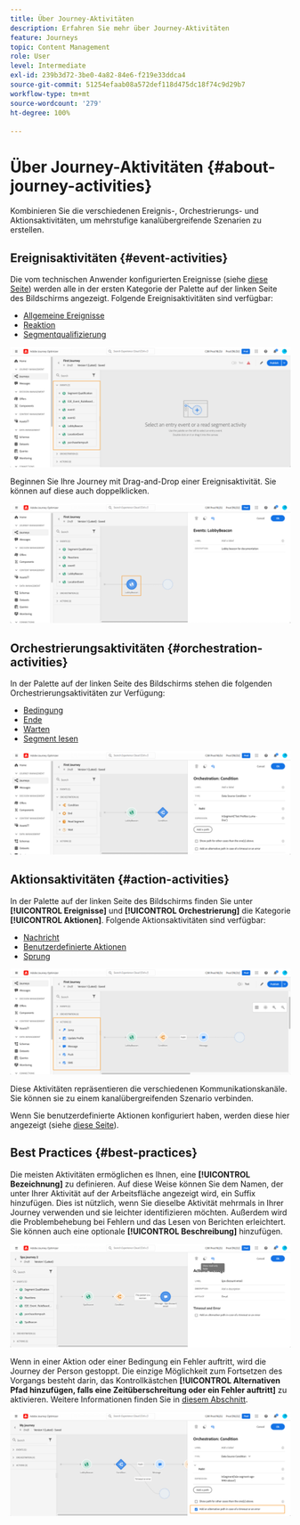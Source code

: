 ```yaml
---
title: Über Journey-Aktivitäten
description: Erfahren Sie mehr über Journey-Aktivitäten
feature: Journeys
topic: Content Management
role: User
level: Intermediate
exl-id: 239b3d72-3be0-4a82-84e6-f219e33ddca4
source-git-commit: 51254efaab08a572def118d475dc18f74c9d29b7
workflow-type: tm+mt
source-wordcount: '279'
ht-degree: 100%

---
```


# Über Journey-Aktivitäten {#about-journey-activities}

Kombinieren Sie die verschiedenen Ereignis-, Orchestrierungs- und Aktionsaktivitäten, um mehrstufige kanalübergreifende Szenarien zu erstellen.

## Ereignisaktivitäten {#event-activities}

Die vom technischen Anwender konfigurierten Ereignisse (siehe [diese Seite](../event/about-events.md)) werden alle in der ersten Kategorie der Palette auf der linken Seite des Bildschirms angezeigt. Folgende Ereignisaktivitäten sind verfügbar:

* [Allgemeine Ereignisse](../building-journeys/general-events.md)
* [Reaktion ](../building-journeys/reaction-events.md)
* [Segmentqualifizierung](../building-journeys/segment-qualification-events.md)

![](../assets/journey43.png)

Beginnen Sie Ihre Journey mit Drag-and-Drop einer Ereignisaktivität. Sie können auf diese auch doppelklicken.

![](../assets/journey44.png)

## Orchestrierungsaktivitäten {#orchestration-activities}

In der Palette auf der linken Seite des Bildschirms stehen die folgenden Orchestrierungsaktivitäten zur Verfügung:

* [Bedingung](../building-journeys/condition-activity.md)
* [Ende](../building-journeys/end-activity.md)
* [Warten](../building-journeys/wait-activity.md)
* [Segment lesen](../building-journeys/read-segment.md)

![](../assets/journey49.png)

## Aktionsaktivitäten {#action-activities}

In der Palette auf der linken Seite des Bildschirms finden Sie unter **[!UICONTROL Ereignisse]** und **[!UICONTROL Orchestrierung]** die Kategorie **[!UICONTROL Aktionen]**. Folgende Aktionsaktivitäten sind verfügbar:

* [Nachricht](../building-journeys/journeys-message.md)
* [Benutzerdefinierte Aktionen](../building-journeys/using-custom-actions.md)
* [Sprung](../building-journeys/jump.md)

![](../assets/journey58.png)

Diese Aktivitäten repräsentieren die verschiedenen Kommunikationskanäle. Sie können sie zu einem kanalübergreifenden Szenario verbinden.

Wenn Sie benutzerdefinierte Aktionen konfiguriert haben, werden diese hier angezeigt (siehe [diese Seite](../building-journeys/using-custom-actions.md)).

## Best Practices {#best-practices}

Die meisten Aktivitäten ermöglichen es Ihnen, eine **[!UICONTROL Bezeichnung]** zu definieren. Auf diese Weise können Sie dem Namen, der unter Ihrer Aktivität auf der Arbeitsfläche angezeigt wird, ein Suffix hinzufügen. Dies ist nützlich, wenn Sie dieselbe Aktivität mehrmals in Ihrer Journey verwenden und sie leichter identifizieren möchten. Außerdem wird die Problembehebung bei Fehlern und das Lesen von Berichten erleichtert. Sie können auch eine optionale **[!UICONTROL Beschreibung]** hinzufügen.

![](../assets/journey59bis.png)

Wenn in einer Aktion oder einer Bedingung ein Fehler auftritt, wird die Journey der Person gestoppt. Die einzige Möglichkeit zum Fortsetzen des Vorgangs besteht darin, das Kontrollkästchen **[!UICONTROL Alternativen Pfad hinzufügen, falls eine Zeitüberschreitung oder ein Fehler auftritt]** zu aktivieren. Weitere Informationen finden Sie in [diesem Abschnitt](../building-journeys/using-the-journey-designer.md#paths).

![](../assets/journey42.png)
